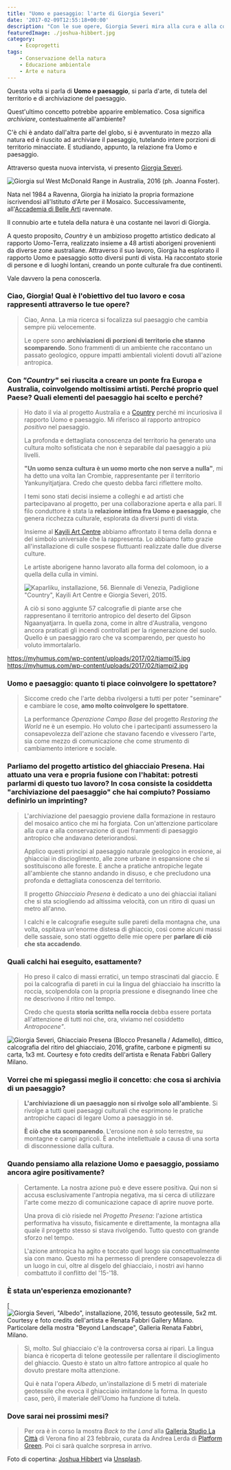 ```yaml
---
title: "Uomo e paesaggio: l'arte di Giorgia Severi"
date: '2017-02-09T12:55:18+00:00'
description: "Con le sue opere, Giorgia Severi mira alla cura e alla conservazione della natura, indagando Uomo e paesaggio."
featuredImage: ./joshua-hibbert.jpg
category:
    - Ecoprogetti
tags:
    - Conservazione della natura
    - Educazione ambientale
    - Arte e natura
---
```


Questa volta si parla di **Uomo e paesaggio**, si parla d'arte, di tutela del territorio e di archiviazione del paesaggio.

Quest'ultimo concetto potrebbe apparire emblematico. Cosa significa _archiviare_, contestualmente all'ambiente?

C'è chi è andato dall'altra parte del globo, si è avventurato in mezzo alla natura ed è riuscito ad archiviare il paesaggio, tutelando intere porzioni di territorio minacciate. E studiando, appunto, la relazione fra Uomo e paesaggio.

Attraverso questa nuova intervista, vi presento [Giorgia Severi](http://www.giorgiaseveri.com).

![Giorgia sul West McDonald Range in Australia, 2016 (ph. Joanna Foster).](./giorgia-severi-australia.jpg)

Nata nel 1984 a Ravenna, Giorgia ha iniziato la propria formazione iscrivendosi all'Istituto d'Arte per il Mosaico. Successivamente, all'[Accademia di Belle Arti](http://www.accademiabellearti.ra.it) ravennate.

Il connubio arte e tutela della natura è una costante nei lavori di Giorgia.

A questo proposito, _Country_ è un ambizioso progetto artistico dedicato al rapporto Uomo-Terra, realizzato insieme a 48 artisti aborigeni provenienti da diverse zone australiane.
Attraverso il suo lavoro, Giorgia ha esplorato il rapporto Uomo e paesaggio sotto diversi punti di vista. Ha raccontato storie di persone e di luoghi lontani, creando un ponte culturale fra due continenti.

Vale davvero la pena conoscerla.

### Ciao, Giorgia! Qual è l'obiettivo del tuo lavoro e cosa rappresenti attraverso le tue opere?

> Ciao, Anna. La mia ricerca si focalizza sul paesaggio che cambia sempre più velocemente.
>
> Le opere sono **archiviazioni di porzioni di territorio che stanno scomparendo**. Sono frammenti di un ambiente che raccontano un passato geologico, oppure impatti ambientali violenti dovuti all'azione antropica.

### Con _"Country"_ sei riuscita a creare un ponte fra Europa e Australia, coinvolgendo moltissimi artisti. Perché proprio quel Paese? Quali elementi del paesaggio hai scelto e perché?

> Ho dato il via al progetto Australia e a [Country](http://www.giorgiaseveri.com/works/land-project.html) perché mi incuriosiva il rapporto Uomo e paesaggio. Mi riferisco al rapporto antropico _positivo_ nel paesaggio.
>
> La profonda e dettagliata conoscenza del territorio ha generato una cultura molto sofisticata che non è separabile dal paesaggio a più livelli.
>
> **"Un uomo senza cultura è un uomo morto che non serve a nulla"**, mi ha detto una volta Ian Crombie, rappresentante per il territorio Yankunyitjatjara. Credo che questo debba farci riflettere molto.
>
> I temi sono stati decisi insieme a colleghi e ad artisti che partecipavano al progetto, per una collaborazione aperta e alla pari. Il filo conduttore è stata la **relazione intima fra Uomo e paesaggio**, che genera ricchezza culturale, esplorata da diversi punti di vista.
>
> Insieme al [Kayili Art Centre](http://kayili.com.au) abbiamo affrontato il tema della donna e del simbolo universale che la rappresenta. Lo abbiamo fatto grazie all'installazione di culle sospese fluttuanti realizzate dalle due diverse culture.
>
> Le artiste aborigene hanno lavorato alla forma del colomoon, io a quella della culla in vimini.
>
> ![Kaparliku, installazione, 56. Biennale di Venezia, Padiglione "Country", Kayili Art Centre e Giorgia Severi, 2015.](./giorgia-severi-art.jpg)
>
> A ciò si sono aggiunte 57 calcografie di piante arse che rappresentano il territorio antropico del deserto del Gipson Ngaanyatjarra. In quella zona, come in altre d'Australia, vengono ancora praticati gli incendi controllati per la rigenerazione del suolo. Quello è un paesaggio raro che va scomparendo, per questo ho voluto immortalarlo.

https://myhumus.com/wp-content/uploads/2017/02/tjampi15.jpg
https://myhumus.com/wp-content/uploads/2017/02/tjampi2.jpg

### Uomo e paesaggio: quanto ti piace coinvolgere lo spettatore?

> Siccome credo che l'arte debba rivolgersi a tutti per poter "seminare" e cambiare le cose, **amo molto coinvolgere lo spettatore**.
>
> La performance _Operazione Campo Base_ del progetto _Restoring the World_ ne è un esempio. Ho voluto che i partecipanti assumessero la consapevolezza dell'azione che stavano facendo e vivessero l'arte, sia come mezzo di comunicazione che come strumento di cambiamento interiore e sociale.

### Parliamo del progetto artistico del ghiacciaio Presena. Hai attuato una vera e propria fusione con l'habitat: potresti parlarmi di questo tuo lavoro? In cosa consiste la cosiddetta "archiviazione del paesaggio" che hai compiuto? Possiamo definirlo un imprinting?

> L'archiviazione del paesaggio proviene dalla formazione in restauro del mosaico antico che mi ha forgiata. Con un'attenzione particolare alla cura e alla conservazione di quei frammenti di paesaggio antropico che andavano deteriorandosi.
>
> Applico questi principi al paesaggio naturale geologico in erosione, ai ghiacciai in discioglimento, alle zone urbane in espansione che si sostituiscono alle foreste. E anche a pratiche antropiche legate all'ambiente che stanno andando in disuso, e che precludono una profonda e dettagliata conoscenza del territorio.
>
> Il progetto _Ghiacciaio Presena_ è dedicato a uno dei ghiacciai italiani che si sta sciogliendo ad altissima velocità, con un ritiro di quasi un metro all'anno.
>
> I calchi e le calcografie eseguite sulle pareti della montagna che, una volta, ospitava un'enorme distesa di ghiaccio, così come alcuni massi delle sassaie, sono stati oggetto delle mie opere per **parlare di ciò che sta accadendo**.

### Quali calchi hai eseguito, esattamente?

> Ho preso il calco di massi erratici, un tempo strascinati dal giaccio. E poi la calcografia di pareti in cui la lingua del ghiacciaio ha inscritto la roccia, scolpendola con la propria pressione e disegnando linee che ne descrivono il ritiro nel tempo.
>
> Credo che questa **storia scritta nella roccia** debba essere portata all'attenzione di tutti noi che, ora, viviamo nel cosiddetto _Antropocene"_.

![Giorgia Severi, Ghiacciaio Presena (Blocco Presanella / Adamello), dittico, calcografia del ritiro del ghiacciaio, 2016, grafite, carbone e pigmenti su carta, 1x3 mt. Courtesy e foto credits dell'artista e Renata Fabbri Gallery Milano.](./ghiacciaio-presena-rilievo.jpg)

### Vorrei che mi spiegassi meglio il concetto: che cosa si archivia di un paesaggio?

> **L'archiviazione di un paesaggio non si rivolge solo all'ambiente**. Si rivolge a tutti quei paesaggi culturali che esprimono le pratiche antropiche capaci di legare Uomo a paesaggio in sé.
>
> **È ciò che sta scomparendo**. L'erosione non è solo terrestre, su montagne e campi agricoli. È anche intellettuale a causa di una sorta di disconnessione dalla cultura.

### Quando pensiamo alla relazione Uomo e paesaggio, possiamo ancora agire positivamente?

> Certamente. La nostra azione può e deve essere positiva. Qui non si accusa esclusivamente l'antropia negativa, ma si cerca di utilizzare l'arte come mezzo di comunicazione capace di aprire nuove porte.
>
> Una prova di ciò risiede nel _Progetto Presena_: l'azione artistica performativa ha vissuto, fisicamente e direttamente, la montagna alla quale il progetto stesso si stava rivolgendo. Tutto questo con grande sforzo nel tempo.
>
> L'azione antropica ha agito e toccato quel luogo sia concettualmente sia con mano. Questo mi ha permesso di prendere consapevolezza di un luogo in cui, oltre al disgelo del ghiacciaio, i nostri avi hanno combattuto il conflitto del '15-'18.

### È stata un'esperienza emozionante?

[![Giorgia Severi, "Albedo", installazione, 2016, tessuto geotessile, 5x2 mt. Courtesy e foto credits dell'artista e Renata Fabbri Gallery Milano. Particolare della mostra "Beyond Landscape", Galleria Renata Fabbri, Milano.](./imprinting.jpg)

> Sì, molto. Sul ghiacciaio c'è la controversa corsa ai ripari. La lingua bianca è ricoperta di telone geotessile per rallentare il discioglimento del ghiaccio. Questo è stato un altro fattore antropico al quale ho dovuto prestare molta attenzione.
>
> Qui è nata l'opera _Albedo_, un'installazione di 5 metri di materiale geotessile che evoca il ghiacciaio imitandone la forma. In questo caso, però, il materiale dell'Uomo ha funzione di tutela.

### Dove sarai nei prossimi mesi?

> Per ora è in corso la mostra _Back to the Land_ alla [Galleria Studio La Città](http://www.studiolacitta.it) di Verona fino al 23 febbraio, curata da Andrea Lerda di [Platform Green](http://www.platformgreen.org). Poi ci sarà qualche sorpresa in arrivo.

Foto di copertina: [Joshua Hibbert](https://unsplash.com/@joshnh) via [Unsplash](https://unsplash.com).
